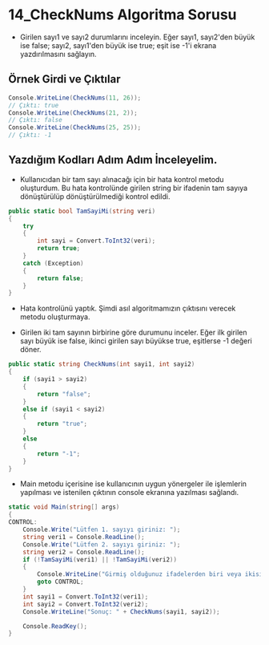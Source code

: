 # 14_CheckNums Algoritma Sorusu

* Girilen sayı1 ve sayı2 durumlarını inceleyin. Eğer sayı1, sayı2'den büyük ise false; sayı2, sayı1'den büyük ise true; eşit ise -1'i ekrana yazdırılmasını sağlayın.

## Örnek Girdi ve Çıktılar

~~~ C#
Console.WriteLine(CheckNums(11, 26));
// Çıktı: true
Console.WriteLine(CheckNums(21, 2));
// Çıktı: false
Console.WriteLine(CheckNums(25, 25));
// Çıktı: -1
~~~

## Yazdığım Kodları Adım Adım İnceleyelim.

* Kullanıcıdan bir tam sayı alınacağı için bir hata kontrol metodu oluşturdum. Bu hata kontrolünde girilen string bir ifadenin tam sayıya dönüştürülüp dönüştürülmediği kontrol edildi.

~~~ C#
public static bool TamSayiMi(string veri)
{
    try
    {
        int sayi = Convert.ToInt32(veri);
        return true;
    }
    catch (Exception)
    {
        return false;
    }
}
~~~

* Hata kontrolünü yaptık. Şimdi asıl algoritmamızın çıktısını verecek metodu oluşturmaya.

* Girilen iki tam sayının birbirine göre durumunu inceler. Eğer ilk girilen sayı büyük ise false, ikinci girilen sayı büyükse true, eşitlerse -1 değeri döner.

~~~ C#
public static string CheckNums(int sayi1, int sayi2)
{
    if (sayi1 > sayi2)
    {
        return "false";
    }
    else if (sayi1 < sayi2)
    {
        return "true";
    }
    else
    {
        return "-1";
    }
}
~~~

* Main metodu içerisine ise kullanıcının uygun yönergeler ile işlemlerin yapılması ve istenilen çıktının console ekranına yazılması sağlandı.

~~~ C#
static void Main(string[] args)
{
CONTROL:
    Console.Write("Lütfen 1. sayıyı giriniz: ");
    string veri1 = Console.ReadLine();
    Console.Write("Lütfen 2. sayıyı giriniz: ");
    string veri2 = Console.ReadLine();
    if (!TamSayiMi(veri1) || !TamSayiMi(veri2))
    {
        Console.WriteLine("Girmiş olduğunuz ifadelerden biri veya ikisi de tam sayı değildir. Lütfen tekrar deneyiniz.");
        goto CONTROL;
    }
    int sayi1 = Convert.ToInt32(veri1);
    int sayi2 = Convert.ToInt32(veri2);
    Console.WriteLine("Sonuç: " + CheckNums(sayi1, sayi2));

    Console.ReadKey();
}
~~~